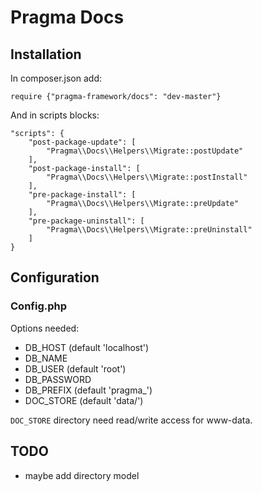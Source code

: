 # Pragma Docs

## Installation

In composer.json add:

	require {"pragma-framework/docs": "dev-master"}

And in scripts blocks:

	"scripts": {
	    "post-package-update": [
            "Pragma\\Docs\\Helpers\\Migrate::postUpdate"
        ],
        "post-package-install": [
            "Pragma\\Docs\\Helpers\\Migrate::postInstall"
        ],
        "pre-package-install": [
            "Pragma\\Docs\\Helpers\\Migrate::preUpdate"
        ],
        "pre-package-uninstall": [
            "Pragma\\Docs\\Helpers\\Migrate::preUninstall"
        ]
	}

## Configuration

### Config.php

Options needed:

* DB_HOST (default 'localhost')
* DB_NAME
* DB_USER (default 'root')
* DB_PASSWORD
* DB_PREFIX (default 'pragma_')
* DOC_STORE (default 'data/')

`DOC_STORE` directory need read/write access for www-data.

## TODO

* maybe add directory model
